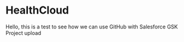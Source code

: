 # HealthCloud
Hello, this is a test to see how we can use GitHub with Salesforce
GSK Project upload
